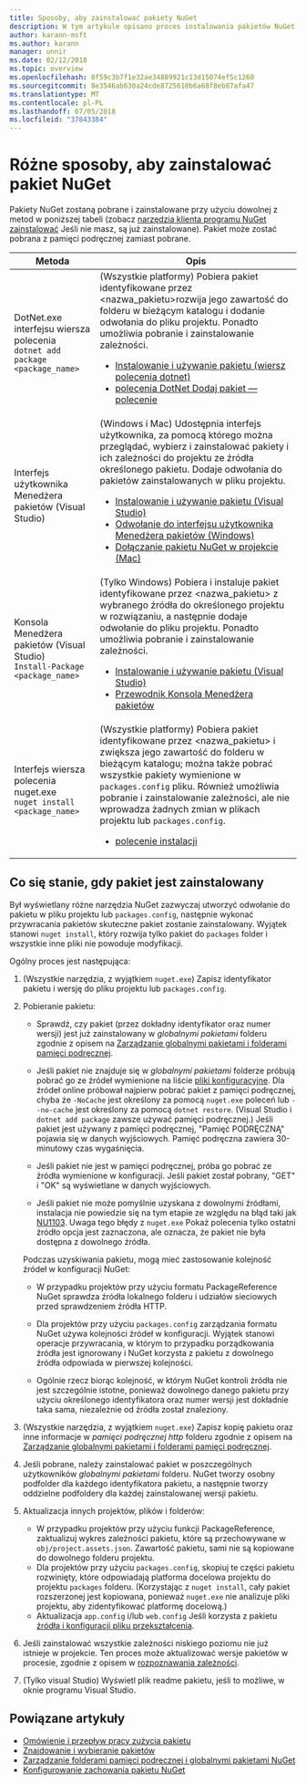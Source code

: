 ```yaml
---
title: Sposoby, aby zainstalować pakiety NuGet
description: W tym artykule opisano proces instalowania pakietów NuGet do projektu, w tym, co się stanie, na dysku i pliki projektu dotyczy.
author: karann-msft
ms.author: karann
manager: unnir
ms.date: 02/12/2018
ms.topic: overview
ms.openlocfilehash: 0f59c3b7f1e32ae34889921c13d15074ef5c1260
ms.sourcegitcommit: 8e3546ab630a24cde8725610b6a68f8eb87afa47
ms.translationtype: MT
ms.contentlocale: pl-PL
ms.lasthandoff: 07/05/2018
ms.locfileid: "37843384"
---
```

# <a name="different-ways-to-install-a-nuget-package"></a>Różne sposoby, aby zainstalować pakiet NuGet

Pakiety NuGet zostaną pobrane i zainstalowane przy użyciu dowolnej z metod w poniższej tabeli (zobacz [narzędzia klienta programu NuGet zainstalować](../install-nuget-client-tools.md) Jeśli nie masz, są już zainstalowane). Pakiet może zostać pobrana z pamięci podręcznej zamiast pobrane.

| Metoda | Opis |
| --- | --- |
| DotNet.exe interfejsu wiersza polecenia<br/>`dotnet add package <package_name>` | (Wszystkie platformy) Pobiera pakiet identyfikowane przez \<nazwa_pakietu\>rozwija jego zawartość do folderu w bieżącym katalogu i dodanie odwołania do pliku projektu. Ponadto umożliwia pobranie i zainstalowanie zależności.<ul><li>[Instalowanie i używanie pakietu (wiersz polecenia dotnet)](../quickstart/install-and-use-a-package-using-the-dotnet-cli.md)</li><li>[polecenia DotNet Dodaj pakiet — polecenie](/dotnet/core/tools/dotnet-add-package)</li></ul> |
| Interfejs użytkownika Menedżera pakietów (Visual Studio) | (Windows i Mac) Udostępnia interfejs użytkownika, za pomocą którego można przeglądać, wybierz i zainstalować pakiety i ich zależności do projektu ze źródła określonego pakietu. Dodaje odwołania do pakietów zainstalowanych w pliku projektu.<ul><li>[Instalowanie i używanie pakietu (Visual Studio)](../quickstart/install-and-use-a-package-in-visual-studio.md)</li><li>[Odwołanie do interfejsu użytkownika Menedżera pakietów (Windows)](../tools/package-manager-ui.md)</li><li>[Dołączanie pakietu NuGet w projekcie (Mac)](/visualstudio/mac/nuget-walkthrough)</li></ul> |
| Konsola Menedżera pakietów (Visual Studio)<br/>`Install-Package <package_name>` | (Tylko Windows) Pobiera i instaluje pakiet identyfikowane przez \<nazwa_pakietu\> z wybranego źródła do określonego projektu w rozwiązaniu, a następnie dodaje odwołanie do pliku projektu. Ponadto umożliwia pobranie i zainstalowanie zależności.<ul><li>[Instalowanie i używanie pakietu (Visual Studio)](../quickstart/install-and-use-a-package-in-visual-studio.md)</li><li>[Przewodnik Konsola Menedżera pakietów](../tools/package-manager-console.md)</li></ul> |
| Interfejs wiersza polecenia nuget.exe<br/>`nuget install <package_name>` | (Wszystkie platformy) Pobiera pakiet identyfikowane przez \<nazwa_pakietu\> i zwiększa jego zawartość do folderu w bieżącym katalogu; można także pobrać wszystkie pakiety wymienione w `packages.config` pliku. Również umożliwia pobranie i zainstalowanie zależności, ale nie wprowadza żadnych zmian w plikach projektu lub `packages.config`.<ul><li>[polecenie instalacji](../tools/cli-ref-install.md)</li></ul> |

## <a name="what-happens-when-a-package-is-installed"></a>Co się stanie, gdy pakiet jest zainstalowany

Był wyświetlany różne narzędzia NuGet zazwyczaj utworzyć odwołanie do pakietu w pliku projektu lub `packages.config`, następnie wykonać przywracania pakietów skuteczne pakiet zostanie zainstalowany. Wyjątek stanowi `nuget install`, który rozwija tylko pakiet do `packages` folder i wszystkie inne pliki nie powoduje modyfikacji.

Ogólny proces jest następująca:

1. (Wszystkie narzędzia, z wyjątkiem `nuget.exe`) Zapisz identyfikator pakietu i wersję do pliku projektu lub `packages.config`.

2. Pobieranie pakietu:
   - Sprawdź, czy pakiet (przez dokładny identyfikator oraz numer wersji) jest już zainstalowany w *globalnymi pakietami* folderu zgodnie z opisem na [Zarządzanie globalnymi pakietami i folderami pamięci podręcznej](managing-the-global-packages-and-cache-folders.md).

   - Jeśli pakiet nie znajduje się w *globalnymi pakietami* folderze próbują pobrać go ze źródeł wymienione na liście [pliki konfiguracyjne](Configuring-NuGet-Behavior.md). Dla źródeł online próbował najpierw pobrać pakiet z pamięci podręcznej, chyba że `-NoCache` jest określony za pomocą `nuget.exe` poleceń lub `--no-cache` jest określony za pomocą `dotnet restore`. (Visual Studio i `dotnet add package` zawsze używać pamięci podręcznej.) Jeśli pakiet jest używany z pamięci podręcznej, "Pamięć PODRĘCZNĄ" pojawia się w danych wyjściowych. Pamięć podręczna zawiera 30-minutowy czas wygaśnięcia.

   - Jeśli pakiet nie jest w pamięci podręcznej, próba go pobrać ze źródła wymienione w konfiguracji. Jeśli pakiet został pobrany, "GET" i "OK" są wyświetlane w danych wyjściowych.

   - Jeśli pakiet nie może pomyślnie uzyskana z dowolnymi źródłami, instalacja nie powiedzie się na tym etapie ze względu na błąd taki jak [NU1103](../reference/errors-and-warnings/NU1103.md). Uwaga tego błędy z `nuget.exe` Pokaż polecenia tylko ostatni źródło opcja jest zaznaczona, ale oznacza, że pakiet nie była dostępna z dowolnego źródła.

   Podczas uzyskiwania pakietu, mogą mieć zastosowanie kolejność źródeł w konfiguracji NuGet:

   - W przypadku projektów przy użyciu formatu PackageReference NuGet sprawdza źródła lokalnego folderu i udziałów sieciowych przed sprawdzeniem źródła HTTP.

   - Dla projektów przy użyciu `packages.config` zarządzania formatu NuGet używa kolejności źródeł w konfiguracji. Wyjątek stanowi operacje przywracania, w którym to przypadku porządkowania źródła jest ignorowany i NuGet korzysta z pakietu z dowolnego źródła odpowiada w pierwszej kolejności.

   - Ogólnie rzecz biorąc kolejność, w którym NuGet kontroli źródła nie jest szczególnie istotne, ponieważ dowolnego danego pakietu przy użyciu określonego identyfikatora oraz numer wersji jest dokładnie taka sama, niezależnie od źródła został znaleziony.

3. (Wszystkie narzędzia, z wyjątkiem `nuget.exe`) Zapisz kopię pakietu oraz inne informacje w *pamięci podręcznej http* folderu zgodnie z opisem na [Zarządzanie globalnymi pakietami i folderami pamięci podręcznej](managing-the-global-packages-and-cache-folders.md).

4. Jeśli pobrane, należy zainstalować pakiet w poszczególnych użytkowników *globalnymi pakietami* folderu. NuGet tworzy osobny podfolder dla każdego identyfikatora pakietu, a następnie tworzy oddzielne podfoldery dla każdej zainstalowanej wersji pakietu.

5. Aktualizacja innych projektów, plików i folderów:

    - W przypadku projektów przy użyciu funkcji PackageReference, zaktualizuj wykres zależności pakietu, które są przechowywane w `obj/project.assets.json`. Zawartość pakietu, sami nie są kopiowane do dowolnego folderu projektu.
    - Dla projektów przy użyciu `packages.config`, skopiuj te części pakietu rozwinięty, które odpowiadają platforma docelowa projektu do projektu `packages` folderu. (Korzystając z `nuget install`, cały pakiet rozszerzonej jest kopiowana, ponieważ `nuget.exe` nie analizuje pliki projektu, aby zidentyfikować platformę docelową.)
    - Aktualizacja `app.config` i/lub `web.config` Jeśli korzysta z pakietu [źródła i konfiguracji pliku przekształcenia](../create-packages/source-and-config-file-transformations.md).

6. Jeśli zainstalować wszystkie zależności niskiego poziomu nie już istnieje w projekcie. Ten proces może aktualizować wersje pakietów w procesie, zgodnie z opisem w [rozpoznawania zależności](../consume-packages/dependency-resolution.md).

7. (Tylko visual Studio) Wyświetl plik readme pakietu, jeśli to możliwe, w oknie programu Visual Studio.

## <a name="related-articles"></a>Powiązane artykuły

- [Omówienie i przepływ pracy zużycia pakietu](../consume-packages/overview-and-workflow.md)
- [Znajdowanie i wybieranie pakietów](../consume-packages/finding-and-choosing-packages.md)
- [Zarządzanie folderami pamięci podręcznej i globalnymi pakietami NuGet](managing-the-global-packages-and-cache-folders.md)
- [Konfigurowanie zachowania pakietu NuGet](../consume-packages/configuring-nuget-behavior.md)
